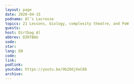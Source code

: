 ```yaml
---
layout: page
date: 2020-04-15
podname: Al’s Lacrosse
topics: 21 Lessons, biology, complexity theatre, and PoW
guests: 
host: Dirtbag Al
abbrev: DIRTBAG
sode: 
star: 
lang: EN
code: 
link: 
podlink: 
youtube: https://youtu.be/9b2OdjXeC88
archive: 
---
```


